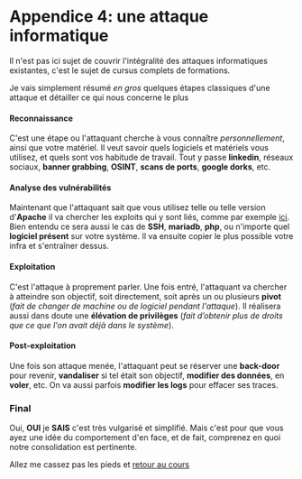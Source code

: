 # Appendice 4: une attaque informatique
Il n'est pas ici sujet de couvrir l'intégralité des attaques informatiques existantes, c'est le sujet de cursus complets de formations.

Je vais simplement résumé _en gros_ quelques étapes classiques d'une attaque et détailler ce qui nous concerne le plus

#### Reconnaissance
C'est une étape ou l'attaquant cherche à vous connaître _personnellement_, ainsi que votre matériel. Il veut savoir quels logiciels et matériels vous utilisez, et quels sont vos habitude de travail. Tout y passe **linkedin**, réseaux sociaux, **banner grabbing**, **OSINT**, **scans de ports**, **google dorks**, etc.

#### Analyse des vulnérabilités
Maintenant que l'attaquant sait que vous utilisez telle ou telle version d'**Apache** il va chercher les exploits qui y sont liés, comme par exemple [ici](https://www.cve.org/CVERecord?id=CVE-2025-54090). Bien entendu ce sera aussi le cas de **SSH**, **mariadb**, **php**, ou n'importe quel **logiciel présent** sur votre système. Il va ensuite copier le plus possible votre infra et s'entraîner dessus.

#### Exploitation
C'est l'attaque à proprement parler. Une fois entré, l'attaquant va chercher à atteindre son objectif, soit directement, soit après un ou plusieurs **pivot** (_fait de changer de machine ou de logiciel pendant l'attaque_). Il réalisera aussi dans doute une **élévation de privilèges** (_fait d’obtenir plus de droits que ce que l'on avait déjà dans le système_).

#### Post-exploitation
Une fois son attaque menée, l'attaquant peut se réserver une **back-door** pour revenir, **vandaliser** si tel était son objectif, **modifier des données**, en **voler**, etc. On va aussi parfois **modifier les logs** pour effacer ses traces.

### Final
Oui, **OUI** je **SAIS** c'est très vulgarisé et simplifié. Mais c'est pour que vous ayez une idée du comportement d'en face, et de fait, comprenez en quoi notre consolidation est pertinente.

Allez me cassez pas les pieds et [retour au cours](./CoursApache/Chapitres/06-Consolidation.md)